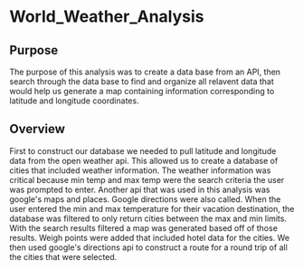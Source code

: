 # World_Weather_Analysis
## Purpose
The purpose of this analysis was to create a data base from an API, then search through the data base to find and organize all relavent data that would help us generate a map containing information corresponding to latitude and longitude coordinates.
## Overview
First to construct our database we needed to pull latitude and longitude data from the open weather api. This allowed us to create a database of cities that included weather information. The weather information was critical because min temp and max temp were the search criteria the user was prompted to enter. Another api that was used in this analysis was google's maps and places. Google directions were also called. When the user entered the min and max temperature for their vacation destination, the database was filtered to only return cities between the max and min limits. With the search results filtered a map was generated based off of those results. Weigh points were added that included hotel data for the cities. We then used google's directions api to construct a route for a round trip of all the cities that were selected.
